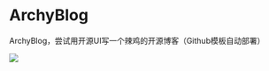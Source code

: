 # ArchyBlog
ArchyBlog，尝试用开源UI写一个辣鸡的开源博客（Github模板自动部署）

[![](https://camo.githubusercontent.com/7009cb0f9f34f531419d598bc10ca6c86dd61726/687474703a2f2f6c6f676f2e6a732e6f72672f6461726b5f686f727a2e706e67)](http://js.org/)
